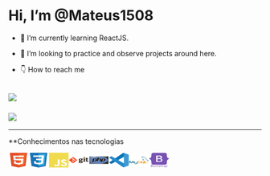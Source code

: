 
#  Hi, I’m @Mateus1508

- 🌱 I’m currently learning ReactJS.

- :mag_right: I’m looking to  practice and observe projects around here.

- 👇 How to reach me

 <a href="https:https://www.linkedin.com/in/mateus-belmonte-64b6b11a3/" target="_blank"><img src="https://img.shields.io/badge/-LinkedIn-%230077B5?style=for-the-badge&logo=linkedin&logoColor=white" target="_blank"></a> 
---
<img height="180em" src="https://github-readme-stats.vercel.app/api/top-langs/?username=Mateus1508&layout=compact&langs_count=7&theme=dracula"> 

---

 **Conhecimentos nas tecnologias

<div>
 <img align="left" alt="Mateus-HTML" height="30" width="40" src="https://github.com/devicons/devicon/blob/master/icons/html5/html5-original.svg">
 <img align="left" alt="Mateus-CSS" height="30" width="40" src="https://raw.githubusercontent.com/devicons/devicon/master/icons/css3/css3-original.svg">
 <img align="left" alt="Mateus-JS" height="30" width="40" src="https://raw.githubusercontent.com/devicons/devicon/master/icons/javascript/javascript-plain.svg">
 <img align="left" alt="Mateus-JS" height="30" width="40" src="https://github.com/devicons/devicon/blob/master/icons/git/git-original-wordmark.svg">
 <img align="left" alt="Mateus-JS" height="30" width="40" src="https://github.com/devicons/devicon/blob/master/icons/php/php-original.svg">
<!-- <img align="left" alt="Mateus-JS" height="30" width="40" src="https://github.com/devicons/devicon/blob/master/icons/vuejs/vuejs-original-wordmark.svg"> -->
 <img align="left" alt="Mateus-JS" height="30" width="40" src="https://github.com/devicons/devicon/blob/master/icons/vscode/vscode-original.svg">
 <img align="left" alt="Mateus-JS" height="30" width="40" src="https://github.com/devicons/devicon/blob/master/icons/mysql/mysql-original-wordmark.svg">
 <img align="left" alt="Mateus-JS" height="30" width="40" src="https://github.com/devicons/devicon/blob/master/icons/bootstrap/bootstrap-plain-wordmark.svg">
<!-- <img align="left" alt="Mateus-JS" height="30" width="40" src="https://github.com/devicons/devicon/blob/master/icons/postgresql/postgresql-plain-wordmark.svg"> -->
<div/>
 
